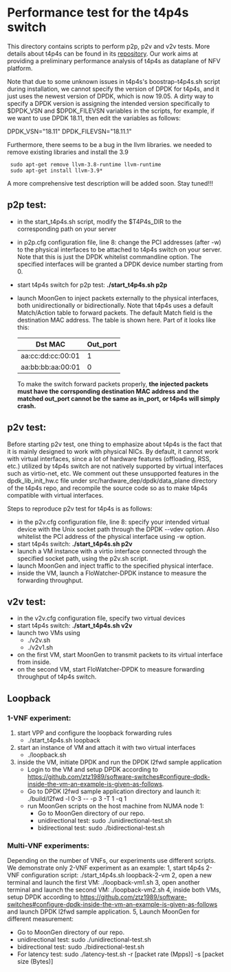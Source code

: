 # Performance test for the t4p4s switch

This directory contains scripts to perform p2p, p2v and v2v tests. More details about t4p4s can be found in its 
[repository](https://github.com/P4ELTE/t4p4s). Our work aims at providing a preliminary performance analysis of t4p4s as dataplane of NFV platform. 

Note that due to some unknown issues in t4p4s's boostrap-t4p4s.sh script during installation, we cannot specify the version of DPDK for t4p4s, and it just uses the newest version of DPDK, which is now 19.05. A dirty way to specify a DPDK version is assigning the intended version specifically to $DPDK_VSN and $DPDK_FILEVSN variables in the scripts, for example, if we want to use DPDK 18.11, then edit the variables as follows:

DPDK_VSN="18.11"
DPDK_FILEVSN="18.11.1"



Furthermore, there seems to be a bug in the llvm libraries. we needed to remove existing libraries and install the 3.9

```
 sudo apt-get remove llvm-3.8-runtime llvm-runtime 
 sudo apt-get install llvm-3.9*
```

A more comprehensive test description will be added soon. Stay tuned!!!

## p2p test:
- in the start_t4p4s.sh script, modify the $T4P4s_DIR to the corresponding path on your server
- in p2p.cfg configuration file, line 8: change the PCI addresses (after -w) to the physical interfaces to be attached to t4p4s switch on your server. 
  Note that this is just the DPDK whitelist commandline option. The specified interfaces will be granted a DPDK device number
  starting from 0.
- start t4p4s switch for p2p test: **./start_t4p4s.sh p2p**
- launch MoonGen to inject packets externally to the physical interfaces, both unidirectionally or bidirectionally. 
  Note that t4p4s uses a default Match/Action table to forward packets. The default Match field is the destination MAC address. 
  The table is shown here. Part of it looks like this:
  
  | Dst MAC  | Out_port |
  |------------------|--|
  |aa:cc:dd:cc:00:01 | 1|
  |aa:bb:bb:aa:00:01 | 0|
  
  To make the switch forward packets properly, **the injected packets must have the corrsponding destination MAC address and 
  the matched out_port cannot be the same as in_port, or t4p4s will simply crash.**
  
## p2v test:
Before starting p2v test, one thing to emphasize about t4p4s is the fact that it is mainly designed to work with physical NICs. By default, it cannot work with virtual interfaces, since a lot of hardware features (offloading, RSS, etc.) utilized by t4p4s switch are not natively supported by virtual interfaces such as virtio-net, etc. We comment out these unsupported features in the dpdk_lib_init_hw.c file under src/hardware_dep/dpdk/data_plane directory of the t4p4s repo, and recompile the source code so as to make t4p4s compatible with virtual interfaces. 

Steps to reproduce p2v test for t4p4s is as follows:
- in the p2v.cfg configuration file, line 8: specify your intended virtual device with the Unix socket path through the DPDK --vdev option. Also whitelist the PCI address of the physical interface using -w option.
- start t4p4s switch: **./start_t4p4s.sh p2v**
- launch a VM instance with a virtio interface connected through the specified socket path, using the p2v.sh script.
- launch MoonGen and inject traffic to the specified physical interface.
- inside the VM, launch a FloWatcher-DPDK instance to measure the forwarding throughput.

## v2v test:
- in the v2v.cfg configuration file, specify two virtual devices
- start t4p4s switch: **./start_t4p4s.sh v2v**
- launch two VMs using
  - ./v2v.sh
  - ./v2v1.sh
- on the first VM, start MoonGen to transmit packets to its virtual interface from inside.
- on the second VM, start FloWatcher-DPDK to measure forwarding throughput of t4p4s switch.

## Loopback
### 1-VNF experiment:
1. start VPP and configure the loopback forwarding rules
      * ./start_t4p4s.sh loopback
  2. start an instance of VM and attach it with two virtual interfaces
      * ./loopback.sh
  3. inside the VM, initiate DPDK and run the DPDK l2fwd sample application
      * Login to the VM and setup DPDK according to https://github.com/ztz1989/software-switches#configure-dpdk-inside-the-vm-an-example-is-given-as-follows.
      * Go to DPDK l2fwd sample application directory and launch it: ./build/l2fwd -l 0-3 -- -p 3 -T 1 -q 1
      * run MoonGen scripts on the host machine from NUMA node 1:
           * Go to MoonGen directory of our repo.
           * unidirectional test: sudo ./unidirectional-test.sh 
           * bidirectional test: sudo ./bidirectional-test.sh
     
### Multi-VNF experiments:
Depending on the number of VNFs, our experiments use different scripts. We demonstrate only 2-VNF experiment as an example:
1, start t4p4s 2-VNF configuration script: ./start_t4p4s.sh loopback-2-vm
2, open a new terminal and launch the first VM: ./loopback-vm1.sh
3, open another terminal and launch the second VM: ./loopback-vm2.sh
4, inside both VMs, setup DPDK according to https://github.com/ztz1989/software-switches#configure-dpdk-inside-the-vm-an-example-is-given-as-follows and launch DPDK l2fwd sample application.
5, Launch MoonGen for different measurement:
   * Go to MoonGen directory of our repo.
   * unidirectional test: sudo ./unidirectional-test.sh 
   * bidirectional test: sudo ./bidirectional-test.sh
   * For latency test: sudo ./latency-test.sh -r [packet rate (Mpps)] -s [packet size (Bytes)]
